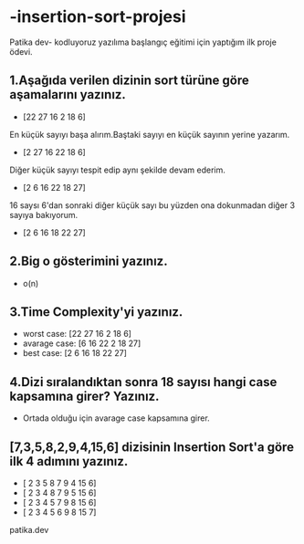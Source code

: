 # -insertion-sort-projesi
Patika dev- kodluyoruz yazılıma başlangıç eğitimi için yaptığım ilk proje ödevi.
## 1.Aşağıda verilen dizinin sort türüne göre aşamalarını yazınız.
* [22 27 16 2 18 6]

En küçük sayıyı başa alırım.Baştaki sayıyı en küçük sayının yerine yazarım.
* [2 27 16 22 18 6]

Diğer küçük sayıyı tespit edip aynı şekilde devam ederim.
* [2 6 16 22 18 27]

16 saysı 6'dan sonraki diğer küçük sayı bu yüzden ona dokunmadan diğer 3 sayıya bakıyorum.
* [2 6 16 18 22 27]

## 2.Big o gösterimini yazınız.
* o(n)

## 3.Time Complexity'yi yazınız.
* worst case: [22 27 16 2 18 6]
* avarage case: [6 16 22 2 18 27]
* best case: [2 6 16 18 22 27]

## 4.Dizi sıralandıktan sonra 18 sayısı hangi case kapsamına girer? Yazınız.
* Ortada olduğu için avarage case kapsamına girer.

## [7,3,5,8,2,9,4,15,6] dizisinin Insertion Sort'a göre ilk 4 adımını yazınız.
* [ 2 3 5 8 7 9 4 15 6]
* [ 2 3 4 8 7 9 5 15 6]
* [ 2 3 4 5 7 9 8 15 6]
* [ 2 3 4 5 6 9 8 15 7]

patika.dev 
